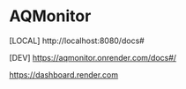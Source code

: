# AQMonitor
[LOCAL] http://localhost:8080/docs#

[DEV] https://aqmonitor.onrender.com/docs#/



https://dashboard.render.com